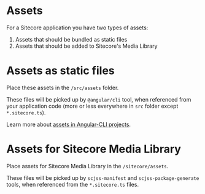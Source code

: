 # Assets

For a Sitecore application you have two types of assets:

1. Assets that should be bundled as static files
2. Assets that should be added to Sitecore's Media Library

# Assets as static files

Place these assets in the `/src/assets` folder.

These files will be picked up by `@angular/cli` tool, when referenced from your application code (more or less everywhere in `src` folder except `*.sitecore.ts`).

Learn more about [assets in Angular-CLI projects](https://github.com/angular/angular-cli/wiki/stories-asset-configuration).

# Assets for Sitecore Media Library

Place assets for Sitecore Media Library in the `/sitecore/assets`.

These files will be picked up by `scjss-manifest` and `scjss-package-generate` tools, when referenced from the `*.sitecore.ts` files.

